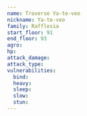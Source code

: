 ```yaml
---
name: Traverse Ya-te-veo
nickname: Ya-te-veo
family: Rafflesia
start_floor: 91
end_floor: 93
agro: 
hp: 
attack_damage: 
attack_type: 
vulnerabilities:
  bind: 
  heavy: 
  sleep: 
  slow: 
  stun: 
---
```

